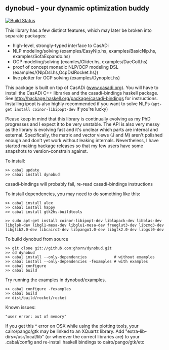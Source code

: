 ## dynobud - your dynamic optimization buddy

[![Build Status](https://secure.travis-ci.org/ghorn/dynobud.png?branch=master)](http://travis-ci.org/ghorn/dynobud)

This library has a few distinct features, which may later be broken into separate packages:
* high-level, strongly-typed interface to CasADi
* NLP modeling/solving (examples/EasyNlp.hs, examples/BasicNlp.hs, examples/SofaExpando.hs)
* OCP modeling/solving (examles/Glider.hs, examples/DaeColl.hs)
* proof of concept monadic NLP/OCP modeling DSL (examples/{NlpDsl.hs,OcpDslRocket.hs})
* live plotter for OCP solving (examples/Dynoplot.hs)

This package is built on top of CasADi (www.casadi.org).
You will have to install the CasADi C++ libraries and the casadi-bindings haskell package.
See http://hackage.haskell.org/package/casadi-bindings for instructions.
Installing ipopt is also highly recommended if you want to solve NLPs (`apt-get install coinor-libipopt-dev` if you're lucky)

Please keep in mind that this library is continually evolving as my PhD progresses and I expect it to be very unstable.
The API is also very messy as the library is evolving fast and it's unclear which parts are internal and external.
Specifically, the matrix and vector views (J and M) aren't polished enough and don't yet work without leaking internals.
Nevertheless, I have started making hackage releases so that my few users have some snapshots to version-constrain against.

To install:

    >> cabal update
    >> cabal install dynobud

casadi-bindings will probably fail, re-read casadi-bindings instructions

To install dependencies, you may need to do something like this:

    >> cabal install alex
    >> cabal install happy
    >> cabal install gtk2hs-buildtools

    >> sudo apt-get install coinor-libipopt-dev liblapack-dev libblas-dev libglpk-dev libgl1-mesa-dev libglu1-mesa-dev freeglut3-dev libzmq3-dev libglib2.0-dev libcairo2-dev libpango1.0-dev libgtk2.0-dev libgsl0-dev

To build dynobud from source

    >> git clone git://github.com:ghorn/dynobud.git
    >> cd dynobud
    >> cabal install --only-dependencies            # without examples
    >> cabal install --only-dependencies -fexamples # with examples
    >> cabal configure
    >> cabal build

Try running the examples in dynobud/examples.

    >> cabal configure -fexamples
    >> cabal build
    >> dist/build/rocket/rocket

Known issues:

    "user error: out of memory"

If you get this ^ error on OSX while using the plotting tools, your
cairo/pango/gtk may be linked to an XQuartz library.
Add "extra-lib-dirs=/usr/local/lib" (or wherever the correct libraries are)
to your .cabal/config and re-install haskell bindings to cairo/pango/gtk/etc
